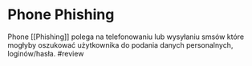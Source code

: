 # Phone Phishing
Phone [[Phishing]] polega na telefonowaniu lub wysyłaniu smsów które mogłyby oszukować użytkownika do podania danych personalnych, loginów/hasła. #review